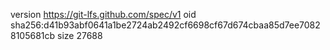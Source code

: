 version https://git-lfs.github.com/spec/v1
oid sha256:d41b93abf0641a1be2724ab2492cf6698cf67d674cbaa85d7ee70828105681cb
size 27688
